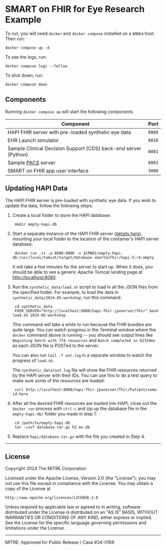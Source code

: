 # SMART on FHIR for Eye Research Example

To run, you will need `docker` and `docker compose` installed on a `AMD64` host. Then run:

    docker compose up -d

To see the logs, run:

    docker compose logs --follow

To shut down, run:

    docker compose down

## Components

Running `docker compose up` will start the following components

| Component                                                       | Port   |
| --------------------------------------------------------------- | ------ |
| HAPI FHIR server with pre-loaded synthetic eye data             | `8080` |
| EHR Launch simulator                                            | `8010` |
| Sample Clinical Decision Support (CDS) back-end server (Python) | `8081` |
| Sample [PACS] server                                            | `8082` |
| SMART on FHIR app user interface                                | `3000` |

[PACS]: https://en.wikipedia.org/wiki/Picture_archiving_and_communication_system

## Updating HAPI Data

The HAPI FHIR server is pre-loaded with synthetic eye data. If you wish to update the data, follow the following steps:

1. Create a local folder to store the HAPI database:

        mkdir empty-hapi-db

2. Start a separate instance of the HAPI FHIR server ([details here](https://github.com/smart-on-fhir/hapi)), mounting your local folder to the location of the container's HAPI server database:

        docker run -it -p 8080:8080 -v ${PWD}/empty-hapi-db:/usr/local/tomcat/target/database smartonfhir/hapi-5:r4-empty

    It will take a few minutes for the server to start up. When it does, you should be able to see a generic Apache Tomcat landing page at <http://localhost:8080>.

3. Run the `synthetic_data/load.sh` script to load in all the JSON files from the specified folder. For example, to load the data in `synthetic_data/2024-05-workshop`, run this command:

        cd synthetic_data
        FHIR_SERVER="http://localhost:8080/hapi-fhir-jpaserver/fhir" bash load.sh 2024-05-workshop

    This command will take a while to run because the FHIR bundles are quite large. You can watch progress in the Terminal window where the `docker` command above is running -- you should see output lines like `Beginning batch with 774 resources` and `Batch completed in 82339ms` as each JSON file is POSTed to the server.

    You can also run `tail -f out.log` in a separate window to watch the progress of `load.sh`.

    The `synthetic_data/out.log` file will show the FHIR resources returned by the HAPI server with their IDs. You can use this to do a test query to make sure some of the resources are loaded:

        curl http://localhost:8080/hapi-fhir-jpaserver/fhir/Patient/some-id-here

4. After all the desired FHIR resources are loaded into HAPI, close out the `docker run` process with `ctrl-c` and zip up the database file in the `empty-hapi-db/` folder you made in step 1:

        cd /path/to/empty-hapi-db
        tar -czvf database.tar.gz h2.mv.db

4. Replace `hapi/database.tar.gz` with the file you created in Step 4.

----

## License

Copyright 2024 The MITRE Corporation

Licensed under the Apache License, Version 2.0 (the "License");
you may not use this file except in compliance with the License.
You may obtain a copy of the License at

    http://www.apache.org/licenses/LICENSE-2.0

Unless required by applicable law or agreed to in writing, software
distributed under the License is distributed on an "AS IS" BASIS,
WITHOUT WARRANTIES OR CONDITIONS OF ANY KIND, either express or implied.
See the License for the specific language governing permissions and
limitations under the License.

----

MITRE: Approved for Public Release / Case #24-0169
